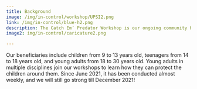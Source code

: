 ```yaml
---
title: Background
image: /img/in-control/workshop/UPSI2.png
link: /img/in-control/blue-h2.png
description: The Catch Em’ Predator Workshop is our ongoing community building initiative that discusses online safety and equips participants in dealing with potential and existing online threats.
image2: img/in-control/caricature2.png

---
```


 Our beneficiaries include children from 9 to 13 years old, teenagers from 14 to 18 years old, and young adults from 18 to 30 years old. Young adults in multiple disciplines join our workshops to learn how they can protect the children around them. Since June 2021, it has been conducted almost weekly, and we will still go strong till December 2021!

